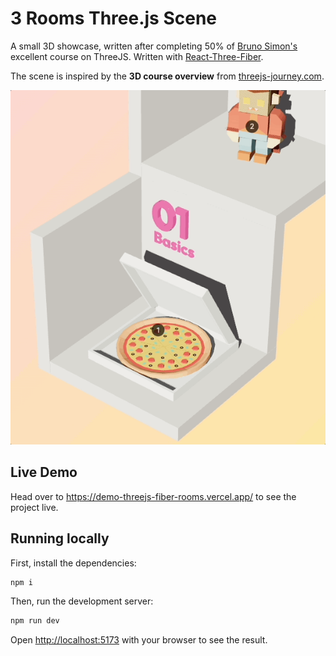 # 3 Rooms Three.js Scene

A small 3D showcase, written after completing 50% of [Bruno Simon's](https://twitter.com/bruno_simon) excellent course on ThreeJS. Written with [React-Three-Fiber](https://github.com/pmndrs/react-three-fiber).

The scene is inspired by the **3D course overview** from [threejs-journey.com](https://threejs-journey.com/).

![promo](./r3f-promo.gif)

## Live Demo

Head over to https://demo-threejs-fiber-rooms.vercel.app/ to see the project live.

## Running locally

First, install the dependencies:

```bash
npm i
```

Then, run the development server:

```bash
npm run dev
```

Open [http://localhost:5173](http://localhost:5173) with your browser to see the result.
